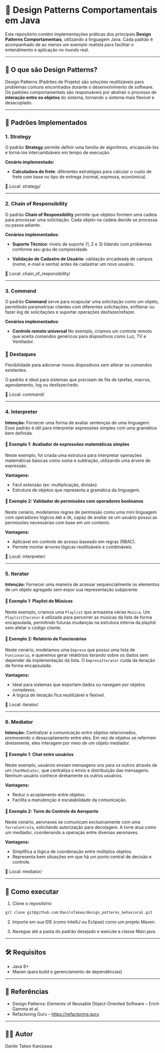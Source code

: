 # 🧠 Design Patterns Comportamentais em Java

Este repositório contém implementações práticas dos principais **Design Patterns Comportamentais**, utilizando a linguagem Java. Cada padrão é acompanhado de ao menos um exemplo realista para facilitar o entendimento e aplicação no mundo real.

---

## 🧠 O que são Design Patterns?

Design Patterns (Padrões de Projeto) são soluções reutilizáveis para problemas comuns encontrados durante o desenvolvimento de software. Os padrões comportamentais são responsáveis por abstrair o processo de **interação entre os objetos** do sistema, tornando o sistema mais flexível e desacoplado.

---

## 📌 Padrões Implementados

### 1. Strategy

O padrão **Strategy** permite definir uma família de algoritmos, encapsulá-los e torná-los intercambiáveis em tempo de execução.

**Cenário implementado:**
- **Calculadora de frete**: diferentes estratégias para calcular o custo de frete com base no tipo de entrega (normal, expressa, econômica).

📂 Local:  strategy/

---

### 2. Chain of Responsibility

O padrão **Chain of Responsibility** permite que objetos formem uma cadeia para processar uma solicitação. Cada objeto na cadeia decide se processa ou passa adiante.

**Cenários implementados:**

- **Suporte Técnico**: níveis de suporte (1, 2 e 3) lidando com problemas conforme seu grau de complexidade.
  
- **Validação de Cadastro de Usuário**: validação encadeada de campos (nome, e-mail e senha) antes de cadastrar um novo usuário.

📂 Local: chain_of_responsibility/

---

### 3. Command

O padrão **Command** serve para ncapsular uma solicitação como um objeto, permitindo parametrizar clientes com diferentes solicitações, enfileirar ou fazer log de solicitações e suportar operações desfazer/refazer.

**Cenários implementados:**

- **Controle remoto universal**
No exemplo, criamos um controle remoto que aceita comandos genéricos para dispositivos como Luz, TV e Ventilador.

### 📝 Destaques
Flexibilidade para adicionar novos dispositivos sem alterar os comandos existentes.

O padrão é ideal para sistemas que precisam de fila de tarefas, macros, agendamento, log ou desfazer/redo.

📂 Local:  command/

---

### 4. Interpreter

**Intenção:** Fornecer uma forma de avaliar sentenças de uma linguagem. Esse padrão é útil para interpretar expressões simples com uma gramática bem definida.

#### 📌 Exemplo 1: Avaliador de expressões matemáticas simples

Neste exemplo, foi criada uma estrutura para interpretar operações matemáticas básicas como soma e subtração, utilizando uma árvore de expressão.

**Vantagens:**
- Fácil extensão (ex: multiplicação, divisão).
- Estrutura de objetos que representa a gramática da linguagem.

#### 📌 Exemplo 2: Validador de permissões com operadores booleanos

Neste cenário, modelamos regras de permissão como uma mini linguagem com operadores lógicos `AND` e `OR`, capaz de avaliar se um usuário possui as permissões necessárias com base em um contexto.

**Vantagens:**
- Aplicável em controle de acesso baseado em regras (RBAC).
- Permite montar árvores lógicas reutilizáveis e combináveis.

📂 Local:  interpreter/

---

### 5. Iterator

**Intenção:** Fornecer uma maneira de acessar sequencialmente os elementos de um objeto agregado sem expor sua representação subjacente.

#### 📌 Exemplo 1: Playlist de Músicas

Neste exemplo, criamos uma `Playlist` que armazena várias `Musica`. Um `PlaylistIterator` é utilizado para percorrer as músicas da lista de forma encapsulada, permitindo futuras mudanças na estrutura interna da playlist sem afetar o código cliente.

#### 📌 Exemplo 2: Relatório de Funcionários

Neste cenário, modelamos uma `Empresa` que possui uma lista de `Funcionario`, e queremos gerar relatórios iterando sobre os dados sem depender da implementação da lista. O `EmpresaIterator` cuida da iteração de forma encapsulada.

**Vantagens:**
- Ideal para sistemas que exportam dados ou navegam por objetos complexos.
- A lógica de iteração fica reutilizável e flexível.

📂 Local:  iterator/

---

### 6. Mediator

**Intenção:** Centralizar a comunicação entre objetos relacionados, promovendo o desacoplamento entre eles. Em vez de objetos se referirem diretamente, eles interagem por meio de um objeto mediador.

#### 📌 Exemplo 1: Chat entre usuários

Neste exemplo, usuários enviam mensagens uns para os outros através de um `ChatMediator`, que centraliza o envio e distribuição das mensagens. Nenhum usuário conhece diretamente os outros usuários.

**Vantagens:**
- Reduz o acoplamento entre objetos.
- Facilita a manutenção e escalabilidade da comunicação.

#### 📌 Exemplo 2: Torre de Controle de Aeroporto

Neste cenário, aeronaves se comunicam exclusivamente com uma `TorreControle`, solicitando autorização para decolagem. A torre atua como um mediador, coordenando a operação entre diversas aeronaves.

**Vantagens:**
- Simplifica a lógica de coordenação entre múltiplos objetos.
- Representa bem situações em que há um ponto central de decisão e controle.

📂 Local:  mediator/

---

## 🚀 Como executar

1. Clone o repositório:
```bash
git clone git@github.com:DaniloTakeo/design_patterns_behavioral.git
```

2. Importe em sua IDE (como IntelliJ ou Eclipse) como um projeto Maven.

3. Navegue até a pasta do padrão desejado e execute a classe Main.java.

---

## 🛠️ Requisitos

- Java 8+
- Maven (para build e gerenciamento de dependências)

---

## 📖 Referências

- Design Patterns: Elements of Reusable Object-Oriented Software – Erich Gamma et al.
- Refactoring Guru – https://refactoring.guru

---

## 👨‍💻 Autor
Danilo Takeo Kanizawa
